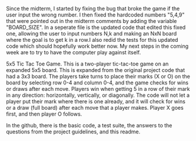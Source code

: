 Since the midterm, I started by fixing the bug that broke the game if the user input the wrong number. I then fixed the hardcoded numbers "5,4,9" that were pointed out in the midterm comments by adding the variable "BOARD_SIZE". In a seperate file is the updated code that edited this fixed one, allowing the user to input numbers N,k and making an NxN board where the goal is to get k in a row.I also redid the tests for this updated code which should hopefully work better now. My next steps in the coming week are to try to have the computer play against itself.

5x5 Tic Tac  Toe Game. This is a two-player tic-tac-toe game on an expanded 5x5 board. This is expanded from the original project code that had a 3x3 board. 
The players take turns to place their marks (X or O) on the board by selecting row 0-4 and column 0-4, and the game checks for wins or draws after each move. 
Players win when getting 5 in a row of their mark in any direction: horizontally, vertically, or diagonally. 
The code will not let a player put their mark where there is one already, and it will check for wins or a draw (full board) after each move that a player makes. 
Player X goes first, and then player O follows.

In the github, there is the basic code, a test suite, the answers to the questions from the project guidelines, and this readme. 

